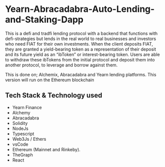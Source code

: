 # Yearn-Abracadabra-Auto-Lending-and-Staking-Dapp

This is a defi and tradfi lending protocol with a backend that functions with defi-strategies but lends in the real world to real businesses and investors who need FIAT for their own investments. 
When the client deposits FIAT, they are  granted a yield-bearing token as a representation of their deposit and its future yield as an “ibToken” or interest-bearing token.
Users are able to withdraw these ibTokens from the initial protocol and deposit them into another protocol, to leverage and borrow against them.

This is done on; Alchemix, Abracadabra and Yearn lending platforms. This version will run on the Ethereum blockchain

## Tech Stack & Technology used
- Yearn Finance 
- Alchemy
- Abracadabra
- Solidity
- NodeJs
- Typescript
- Web3Js / Ethers
- vsCode
- Ethereum (Mainnet and Rinkeby).
- TheGraph
- React
